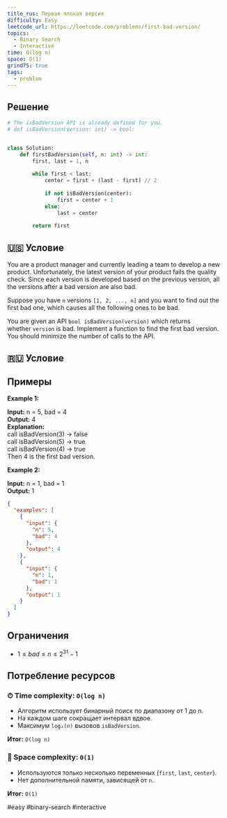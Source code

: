```yaml
---
title_rus: Первая плохая версия
difficulty: Easy
leetcode_url: https://leetcode.com/problems/first-bad-version/
topics:
  - Binary Search
  - Interactive
time: O(log n)
space: O(1)
grind75: true
tags:
  - problem
---
```


## Решение

```python
# The isBadVersion API is already defined for you.  
# def isBadVersion(version: int) -> bool:  


class Solution:  
    def firstBadVersion(self, n: int) -> int:  
        first, last = 1, n  
  
        while first < last:  
            center = first + (last - first) // 2  
  
            if not isBadVersion(center):  
                first = center + 1  
            else:  
                last = center  
  
        return first
```

## 🇺🇸 Условие

You are a product manager and currently leading a team to develop a new product. Unfortunately, the latest version of your product fails the quality check. Since each version is developed based on the previous version, all the versions after a bad version are also bad.

Suppose you have `n` versions `[1, 2, ..., n]` and you want to find out the first bad one, which causes all the following ones to be bad.

You are given an API `bool isBadVersion(version)` which returns whether `version` is bad. Implement a function to find the first bad version. You should minimize the number of calls to the API.

## 🇷🇺 Условие

<!-- Место для вставки перевода на русском языке -->

## Примеры

**Example 1:**

**Input:** n = 5, bad = 4  
**Output:** 4  
**Explanation:**  
call isBadVersion(3) -> false  
call isBadVersion(5) -> true  
call isBadVersion(4) -> true  
Then 4 is the first bad version.  

**Example 2:**

**Input:** n = 1, bad = 1  
**Output:** 1  

```json
{
  "examples": [
    {
      "input": {
        "n": 5,
        "bad": 4
      },
      "output": 4
    },
    {
      "input": {
        "n": 1,
        "bad": 1
      },
      "output": 1
    }
  ]
}
```

## Ограничения

- $1 \leq bad \leq n \leq 2^{31} - 1$

## Потребление ресурсов
### ⏱ Time complexity: `O(log n)`

- Алгоритм использует бинарный поиск по диапазону от 1 до n.
- На каждом шаге сокращает интервал вдвое.
- Максимум `log₂(n)` вызовов `isBadVersion`.

**Итог:** `O(log n)`

### 🧠 Space complexity: `O(1)`

- Используются только несколько переменных (`first`, `last`, `center`).
- Нет дополнительной памяти, зависящей от `n`.

**Итог:** `O(1)`

#easy #binary-search #interactive
